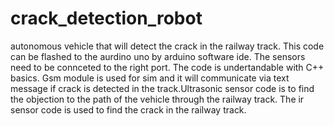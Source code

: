 # crack_detection_robot
autonomous vehicle that will detect the crack in the railway track. 
This code can be flashed to the aurdino uno by arduino software ide. The sensors need to be connceted to the right port.
The code is undertandable with C++ basics. Gsm module is used for sim and it will communicate via text message if crack is detected in the track.Ultrasonic sensor code is to find the objection to the path of the vehicle through the railway track.
The ir sensor code is used to find the crack in the railway track.
